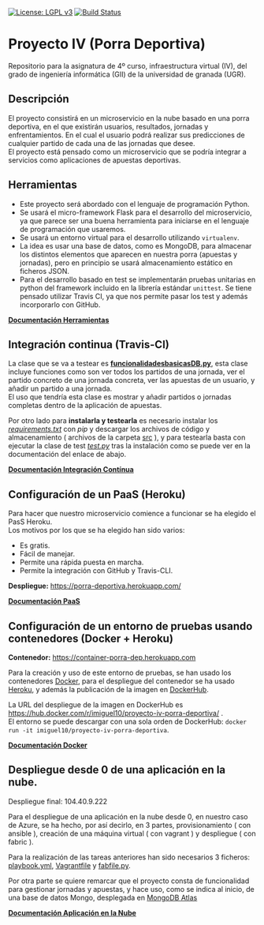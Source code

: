 [![License: LGPL v3](https://img.shields.io/badge/License-LGPL%20v3-blue.svg)](https://www.gnu.org/licenses/lgpl-3.0)    [![Build Status](https://travis-ci.com/iMiguel10/Proyecto-IV-Porra-Deportiva-.svg?branch=master)](https://travis-ci.com/iMiguel10/Proyecto-IV-Porra-Deportiva-)

# Proyecto IV (Porra Deportiva)
Repositorio para la asignatura de 4º curso, infraestructura virtual (IV), del grado de ingeniería informática (GII) de la universidad de granada (UGR). 

## Descripción

El proyecto consistirá en un microservicio en la nube basado en una porra deportiva, en el que existirán usuarios, resultados, jornadas y enfrentamientos. En el cual el usuario podrá realizar sus predicciones de cualquier partido de cada una de las jornadas que desee.  
El proyecto está pensado como un microservicio que se podría integrar a servicios como aplicaciones de apuestas deportivas.

## Herramientas
  
* Este proyecto será abordado con el lenguaje de programación Python.  
* Se usará el micro-framework Flask para el desarrollo del microservicio, ya que parece ser una buena herramienta para iniciarse en el lenguaje de programación que usaremos.
*  Se usará un entorno virtual para el desarrollo utilizando `virtualenv`.  
* La idea es usar una base de datos, como es MongoDB, para almacenar los distintos elementos que aparecen en nuestra porra (apuestas y jornadas), pero en principio se usará almacenamiento estático en ficheros JSON.  
* Para el desarrollo basado en test se implementarán pruebas unitarias en python del framework incluido en la librería estándar `unittest`.
Se tiene pensado utilizar Travis CI, ya que nos permite pasar los test y además incorporarlo con GitHub.

[**Documentación Herramientas**](https://github.com/iMiguel10/Proyecto-IV-Porra-Deportiva-/blob/master/doc/Info-herramientas.md)

## Integración continua  (Travis-CI)

La clase que se va a testear es [**funcionalidadesbasicasDB.py**](https://github.com/iMiguel10/Proyecto-IV-Porra-Deportiva-/blob/master/src/funcionesbasicasDB.py), esta clase incluye funciones como son ver todos los partidos de una jornada, ver el partido concreto de una jornada concreta, ver las apuestas de un usuario, y añadir un partido a una jornada.  
El uso que tendría esta clase es mostrar y añadir partidos o jornadas completas dentro de la aplicación de apuestas.

Por otro lado para **instalarla y testearla** es necesario instalar los [*requirements.txt*](https://github.com/iMiguel10/Proyecto-IV-Porra-Deportiva-/blob/master/requirements.txt) con *pip* y descargar los archivos de código y almacenamiento ( archivos de la carpeta [src](https://github.com/iMiguel10/Proyecto-IV-Porra-Deportiva-/tree/master/src) ), y para testearla basta con ejecutar la clase de test [*test.py*](https://github.com/iMiguel10/Proyecto-IV-Porra-Deportiva-/blob/master/test/test.py) tras la instalación como se puede ver en la documentación del enlace de abajo.

[**Documentación Integración Contínua**](https://github.com/iMiguel10/Proyecto-IV-Porra-Deportiva-/blob/master/doc/Integ-Cont-Conf.md)

## Configuración de un PaaS  (Heroku)


Para hacer que nuestro microservicio comience a funcionar se ha elegido el PasS Heroku.  
Los motivos por los que se ha elegido han sido varios:

* Es gratis.
* Fácil de manejar.
* Permite una rápida puesta en marcha.
* Permite la integración con GitHub y Travis-CLI.

**Despliegue:** https://porra-deportiva.herokuapp.com/ 

[**Documentación PaaS**](https://github.com/iMiguel10/Proyecto-IV-Porra-Deportiva-/blob/master/doc/PaaS-Conf.md)

## Configuración de un entorno de pruebas usando contenedores (Docker + Heroku)

**Contenedor:** https://container-porra-dep.herokuapp.com

Para la creación y uso de este entorno de pruebas, se han usado los contenedores [Docker](https://www.docker.com/), para el despliegue del contenedor se ha usado [Heroku](https://www.heroku.com/), y además la publicación de la imagen en [DockerHub](https://hub.docker.com/).

La URL del despliegue de la imagen en DockerHub es https://hub.docker.com/r/imiguel10/proyecto-iv-porra-deportiva/ .  
El entorno se puede descargar con una sola orden de DockerHub:  `docker run -it imiguel10/proyecto-iv-porra-deportiva`.

[**Documentación Docker**](https://github.com/iMiguel10/Proyecto-IV-Porra-Deportiva-/blob/master/doc/Docker-Conf.md)

## Despliegue desde 0 de una aplicación en la nube.

Despliegue final: 104.40.9.222

Para el despliegue de una aplicación en la nube desde 0, en nuestro caso de Azure, se ha hecho, por así decirlo, en 3 partes, provisionamiento ( con ansible ), creación de una máquina virtual ( con vagrant ) y despliegue ( con fabric ).

Para la realización de las tareas anteriores han sido necesarios 3 ficheros: [playbook.yml](https://github.com/iMiguel10/Proyecto-IV-Porra-Deportiva-/blob/master/provision/playbook.yml), [Vagrantfile](https://github.com/iMiguel10/Proyecto-IV-Porra-Deportiva-/blob/master/Vagrantfile) y [fabfile.py](https://github.com/iMiguel10/Proyecto-IV-Porra-Deportiva-/blob/master/despliegue/fabfile.py).

Por otra parte se quiere remarcar que el proyecto consta de funcionalidad para gestionar jornadas y apuestas, y hace uso, como se indica al inicio, de una base de datos Mongo, desplegada en [MongoDB Atlas](https://www.mongodb.com/cloud/atlas?lang=es-es) 

[**Documentación Aplicación en la Nube**](https://github.com/iMiguel10/Proyecto-IV-Porra-Deportiva-/blob/master/doc/Aplicacion-Nube.md)